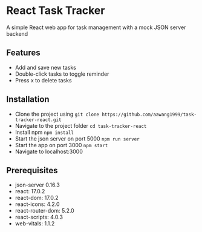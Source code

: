 # React Task Tracker

A simple React web app for task management with a mock JSON server backend 

## Features

- Add and save new tasks
- Double-click tasks to toggle reminder
- Press x to delete tasks

## Installation

- Clone the project using `git clone https://github.com/aawang1999/task-tracker-react.git`
- Navigate to the project folder `cd task-tracker-react`
- Install npm `npm install`
- Start the json server on port 5000 `npm run server`
- Start the app on port 3000 `npm start`
- Navigate to localhost:3000

## Prerequisites

- json-server 0.16.3
- react: 17.0.2
- react-dom: 17.0.2
- react-icons: 4.2.0
- react-router-dom: 5.2.0
- react-scripts: 4.0.3
- web-vitals: 1.1.2
